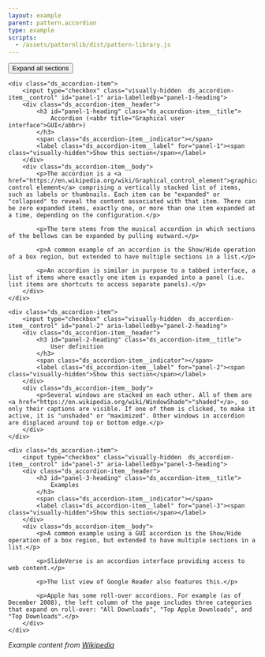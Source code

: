 ```yaml
---
layout: example
parent: pattern.accordion
type: example
scripts:
  - /assets/patternlib/dist/pattern-library.js
---
```


<div class="ds_accordion">
    <button data-accordion="accordion-open-all" type="button" class="ds_link  ds_accordion__open-all  js-open-all">Expand all <span class="visually-hidden">sections</span></button>

    <div class="ds_accordion-item">
        <input type="checkbox" class="visually-hidden  ds_accordion-item__control" id="panel-1" aria-labelledby="panel-1-heading">
        <div class="ds_accordion-item__header">
            <h3 id="panel-1-heading" class="ds_accordion-item__title">
                Accordion (<abbr title="Graphical user interface">GUI</abbr>)
            </h3>
            <span class="ds_accordion-item__indicator"></span>
            <label class="ds_accordion-item__label" for="panel-1"><span class="visually-hidden">Show this section</span></label>
        </div>
        <div class="ds_accordion-item__body">
            <p>The accordion is a <a href="https://en.wikipedia.org/wiki/Graphical_control_element">graphical control element</a> comprising a vertically stacked list of items, such as labels or thumbnails. Each item can be "expanded" or "collapsed" to reveal the content associated with that item. There can be zero expanded items, exactly one, or more than one item expanded at a time, depending on the configuration.</p>

            <p>The term stems from the musical accordion in which sections of the bellows can be expanded by pulling outward.</p>

            <p>A common example of an accordion is the Show/Hide operation of a box region, but extended to have multiple sections in a list.</p>

            <p>An accordion is similar in purpose to a tabbed interface, a list of items where exactly one item is expanded into a panel (i.e. list items are shortcuts to access separate panels).</p>
        </div>
    </div>

    <div class="ds_accordion-item">
        <input type="checkbox" class="visually-hidden  ds_accordion-item__control" id="panel-2" aria-labelledby="panel-2-heading">
        <div class="ds_accordion-item__header">
            <h3 id="panel-2-heading" class="ds_accordion-item__title">
                User definition
            </h3>
            <span class="ds_accordion-item__indicator"></span>
            <label class="ds_accordion-item__label" for="panel-2"><span class="visually-hidden">Show this section</span></label>
        </div>
        <div class="ds_accordion-item__body">
            <p>Several windows are stacked on each other. All of them are <a href="https://en.wikipedia.org/wiki/WindowShade">"shaded"</a>, so only their captions are visible. If one of them is clicked, to make it active, it is "unshaded" or "maximized". Other windows in accordion are displaced around top or bottom edge.</p>
        </div>
    </div>

    <div class="ds_accordion-item">
        <input type="checkbox" class="visually-hidden  ds_accordion-item__control" id="panel-3" aria-labelledby="panel-3-heading">
        <div class="ds_accordion-item__header">
            <h3 id="panel-3-heading" class="ds_accordion-item__title">
                Examples
            </h3>
            <span class="ds_accordion-item__indicator"></span>
            <label class="ds_accordion-item__label" for="panel-3"><span class="visually-hidden">Show this section</span></label>
        </div>
        <div class="ds_accordion-item__body">
            <p>A common example using a GUI accordion is the Show/Hide operation of a box region, but extended to have multiple sections in a list.</p>

            <p>SlideVerse is an accordion interface providing access to web content.</p>

            <p>The list view of Google Reader also features this.</p>

            <p>Apple has some roll-over accordions. For example (as of December 2008), the left column of the page includes three categories that expand on roll-over: "All Downloads", "Top Apple Downloads", and "Top Downloads".</p>
        </div>
    </div>
</div>



<p><em>Example content from <a href="https://en.wikipedia.org/wiki/Accordion_(GUI)">Wikipedia</a></em></p>
